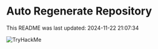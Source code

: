 # Auto Regenerate Repository

This README was last updated: 2024-11-22 21:07:34

 ![TryHackMe](https://tryhackme.com/badge/533634)